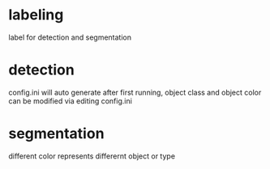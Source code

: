 # labeling
label for detection and segmentation

# detection

config.ini will auto generate after first running, object class and object color can be modified via editing config.ini

# segmentation

different color represents differernt object or type
